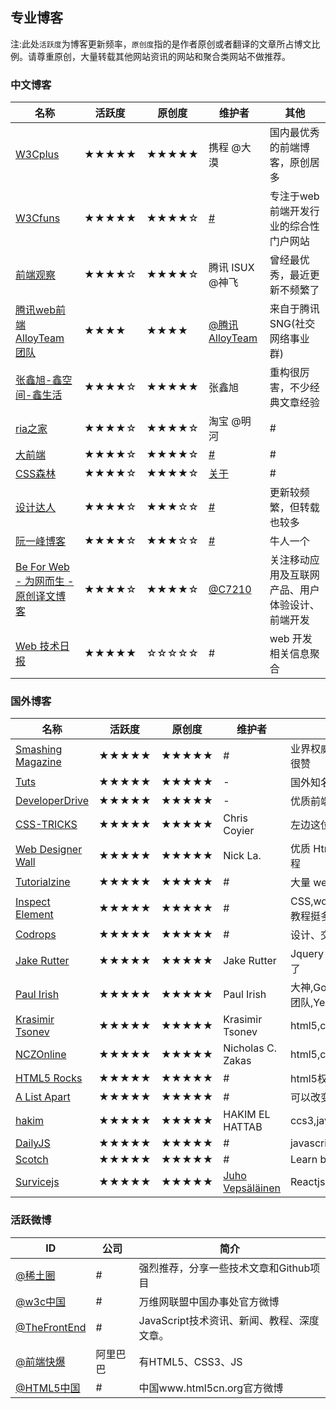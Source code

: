 
## 专业博客
注:此处`活跃度`为博客更新频率，`原创度`指的是作者原创或者翻译的文章所占博文比例。请尊重原创，大量转载其他网站资讯的网站和聚合类网站不做推荐。

### 中文博客

名称                                                  | 活跃度   | 原创度   | 维护者                                                          | 其他
--------------------------------------------------- | ----- | ----- | ------------------------------------------------------------ | ------------------------
[W3Cplus](http://www.w3cplus.com/)                  | ★★★★★ | ★★★★★ | 携程 @大漠                                                       | 国内最优秀的前端博客，原创居多
[W3Cfuns](http://www.w3cfuns.com/)                  | ★★★★★ | ★★★★☆ | [#](http://www.w3cfuns.com/misc.php?mod=faq&action=faq&id=1) | 专注于web前端开发行业的综合性门户网站
[前端观察](http://www.qianduan.net/)                    | ★★★★☆ | ★★★★☆ | 腾讯 ISUX @神飞                                                  | 曾经最优秀，最近更新不频繁了
[腾讯web前端 AlloyTeam 团队](http://www.alloyteam.com/)   | ★★★★  | ★★★★  | [@腾讯AlloyTeam](http://t.qq.com/AlloyTeam)                    | 来自于腾讯SNG(社交网络事业群)
[张鑫旭-鑫空间-鑫生活](http://www.zhangxinxu.com/wordpress/) | ★★★★☆ | ★★★★★ | 张鑫旭                                                          | 重构很厉害，不少经典文章经验
[ria之家](http://www.36ria.com/)                      | ★★★★☆ | ★★★★☆ | 淘宝 @明河                                                       | #
[大前端](http://www.daqianduan.com/)                   | ★★★★☆ | ★★★★☆ | [#](http://www.cssforest.org/blog/index.php?s=about)         | #
[CSS森林](http://www.cssforest.org/blog/)             | ★★★★☆ | ★★★★☆ | [关于](http://www.cssforest.org/blog/index.php?s=about)        | #
[设计达人](http://www.shejidaren.com/)                  | ★★★★☆ | ★★★☆☆ | [#](http://www.cssforest.org/blog/index.php?s=about)         | 更新较频繁，但转载也较多
[阮一峰博客](http://www.ruanyifeng.com/blog/)            | ★★★★☆ | ★★★☆☆ | [#](http://www.ruanyifeng.com/about.html)                    | 牛人一个
[Be For Web - 为网而生 - 原创译文博客](http://beforweb.com/)  | ★★★★☆ | ★★★★☆ | [@C7210](http://weibo.com/c7210)                             | 关注移动应用及互联网产品、用户体验设计、前端开发
[ Web 技术日报 ](http://web.memect.com/) | ★★★★★ | ☆☆☆☆☆ | # | web 开发相关信息聚合 

### 国外博客

名称                                                    | 活跃度   | 原创度   | 维护者               | 其他
----------------------------------------------------- | ----- | ----- | ----------------- | -------------------------
[Smashing Magazine](http://www.smashingmagazine.com/) | ★★★★★ | ★★★★★ | #                 | 业界权威，web 设计很赞
[Tuts](http://hub.tutsplus.com/)                      | ★★★★★ | ★★★★★ | -                 | 国外知名开发者网站
[DeveloperDrive](http://www.developerdrive.com/)      | ★★★★★ | ★★★★★ | -                 | 优质前端技术信息
[CSS-TRICKS](http://css-tricks.com/)                  | ★★★★★ | ★★★★★ | Chris Coyier      | 左边这位是大神
[Web Designer Wall](http://webdesignerwall.com/)      | ★★★★★ | ★★★★★ | Nick La.          | 优质 Html5,CSS3等教程
[Tutorialzine](http://tutorialzine.com/)              | ★★★★★ | ★★★★★ | #                 | 大量 web 教程和资源
[Inspect Element](http://inspectelement.com/)         | ★★★★★ | ★★★★★ | #                 | CSS,wordpress 相关教程挺多
[Codrops](http://tympanus.net/codrops/)               | ★★★★★ | ★★★★★ | #                 | 设计、交互、CSS
[Jake Rutter](http://www.onerutter.com/)              | ★★★★★ | ★★★★★ | Jake Rutter       | Jquery 作者，不解释了
[Paul Irish](http://www.paulirish.com/)               | ★★★★★ | ★★★★★ | Paul Irish        | 大神,Google Chrome团队,Yeoman
[Krasimir Tsonev](http://krasimirtsonev.com/blog)     | ★★★★★ | ★★★★★ | Krasimir Tsonev   | html5,ccs3,javascript
[NCZOnline](http://www.nczonline.net/)                | ★★★★★ | ★★★★★ | Nicholas C. Zakas | html5,ccs3,javascript
[HTML5 Rocks](http://www.html5rocks.com/en/)          | ★★★★★ | ★★★★★ | #                 | html5权威网站
[A List Apart](http://alistapart.com/)                | ★★★★★ | ★★★★★ | #                 | 可以改变世界的文章
[hakim](http://hakim.se/)                             | ★★★★★ | ★★★★★ | HAKIM EL HATTAB   | ccs3,javascript
[DailyJS](http://dailyjs.com/)                        | ★★★★★ | ★★★★★ | #                 | javascript
[Scotch](https://scotch.io/)                          | ★★★★★ | ★★★★★ | # | Learn by doing 
[Survicejs](http://survivejs.com/)                    | ★★★★★ | ★★★★★ | [Juho Vepsäläinen](http://www.nixtu.info/) | Reactjs & Webpack 
### 活跃微博

ID                                             | 公司   | 简介
---------------------------------------------- | ---- | --------------------------
[@稀土圈](http://weibo.com/xitucircle)            | #    | 强烈推荐，分享一些技术文章和Github项目
[@w3c中国](http://weibo.com/w3cchina)            | #    | 万维网联盟中国办事处官方微博
[@TheFrontEnd](http://weibo.com/javascriptdev) | #    | JavaScript技术资讯、新闻、教程、深度文章。
[@前端快爆](http://weibo.com/fekb)                 | 阿里巴巴 | 有HTML5、CSS3、JS
[@HTML5中国](http://e.weibo.com/html5cn)         | #    | 中国www.html5cn.org官方微博
